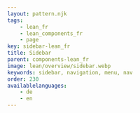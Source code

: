 ```yaml
---
layout: pattern.njk
tags: 
    - lean_fr
    - lean_components_fr
    - page
key: sidebar-lean_fr
title: Sidebar
parent: components-lean_fr
image: lean/overview/sidebar.webp
keywords: sidebar, navigation, menu, nav
order: 230
availablelanguages: 
    - de
    - en
---
```

